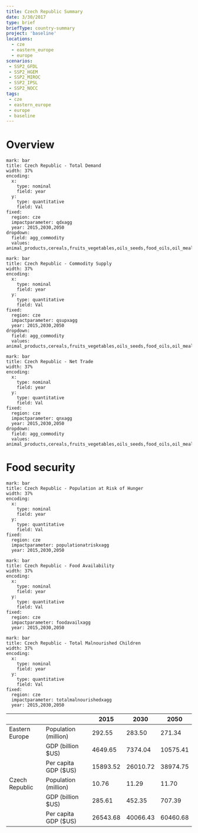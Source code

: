 ```yaml
---
title: Czech Republic Summary
date: 3/30/2017
type: brief
briefType: country-summary
project: 'baseline'
locations:
  - cze
  - eastern_europe
  - europe
scenarios:
 - SSP2_GFDL
 - SSP2_HGEM
 - SSP2_MIROC
 - SSP2_IPSL
 - SSP2_NOCC
tags:
 - cze
 - eastern_europe
 - europe
 - baseline
---
```

# Overview 

```chart
mark: bar
title: Czech Republic - Total Demand
width: 37%
encoding:
  x:
    type: nominal
    field: year
  y:
    type: quantitative
    field: Val
fixed:
  region: cze
  impactparameter: qdxagg
  year: 2015,2030,2050
dropdown:
  field: agg_commodity
  values: animal_products,cereals,fruits_vegetables,oils_seeds,food_oils,oil_meals,other,pulses,roots_tubers,sugar
```

```chart
mark: bar
title: Czech Republic - Commodity Supply
width: 37%
encoding:
  x:
    type: nominal
    field: year
  y:
    type: quantitative
    field: Val
fixed:
  region: cze
  impactparameter: qsupxagg
  year: 2015,2030,2050
dropdown:
  field: agg_commodity
  values: animal_products,cereals,fruits_vegetables,oils_seeds,food_oils,oil_meals,other,pulses,roots_tubers,sugar
```

```chart
mark: bar
title: Czech Republic - Net Trade
width: 37%
encoding:
  x:
    type: nominal
    field: year
  y:
    type: quantitative
    field: Val
fixed:
  region: cze
  impactparameter: qnxagg
  year: 2015,2030,2050
dropdown:
  field: agg_commodity
  values: animal_products,cereals,fruits_vegetables,oils_seeds,food_oils,oil_meals,other,pulses,roots_tubers,sugar
```

# Food security

```chart
mark: bar
title: Czech Republic - Population at Risk of Hunger
width: 37%
encoding:
  x:
    type: nominal
    field: year
  y:
    type: quantitative
    field: Val
fixed:
  region: cze
  impactparameter: populationatriskxagg
  year: 2015,2030,2050
```

```chart
mark: bar
title: Czech Republic - Food Availability
width: 37%
encoding:
  x:
    type: nominal
    field: year
  y:
    type: quantitative
    field: Val
fixed:
  region: cze
  impactparameter: foodavailxagg
  year: 2015,2030,2050
```

```chart
mark: bar
title: Czech Republic - Total Malnourished Children
width: 37%
encoding:
  x:
    type: nominal
    field: year
  y:
    type: quantitative
    field: Val
fixed:
  region: cze
  impactparameter: totalmalnourishedxagg
  year: 2015,2030,2050
```

|   |   | 2015 | 2030 | 2050 |
|---|---|---|---|---|
| Eastern Europe | Population (million) | 292.55 | 283.50 | 271.34 |
|  | GDP (billion $US) | 4649.65 | 7374.04 | 10575.41 |
|  | Per capita GDP ($US) | 15893.52 | 26010.72 | 38974.75 |
| Czech Republic | Population (million) | 10.76 | 11.29 | 11.70 |
|  | GDP (billion $US) | 285.61 | 452.35 | 707.39 |
|  | Per capita GDP ($US) | 26543.68| 40066.43| 60460.68|